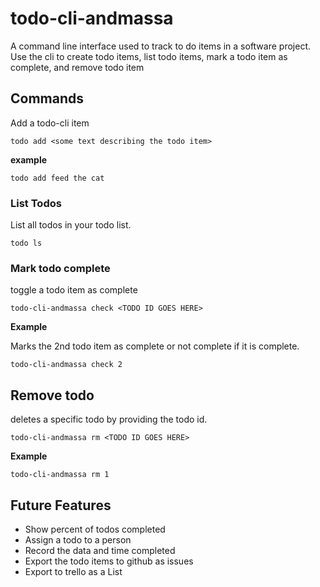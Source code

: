 # todo-cli-andmassa

A command line interface used to track to do items in a software project.
Use the cli to create todo items, list todo items, mark a todo item as complete, and remove  todo item

## Commands

Add a todo-cli item

```
todo add <some text describing the todo item>
```

**example**

```
todo add feed the cat
```

### List Todos

List all todos in your todo list.

```
todo ls
```

### Mark todo complete

toggle a todo item as complete

```
todo-cli-andmassa check <TODO ID GOES HERE>
```

**Example**

Marks the 2nd todo item as complete or not complete if it is complete.
```
todo-cli-andmassa check 2
```

## Remove todo

deletes a specific todo by providing the todo id.

```
todo-cli-andmassa rm <TODO ID GOES HERE>
```

**Example**

```
todo-cli-andmassa rm 1
```

## Future Features

- Show percent of todos completed
- Assign a todo to a person
- Record the data and time completed
- Export the todo items to github as issues
- Export to trello as a List
